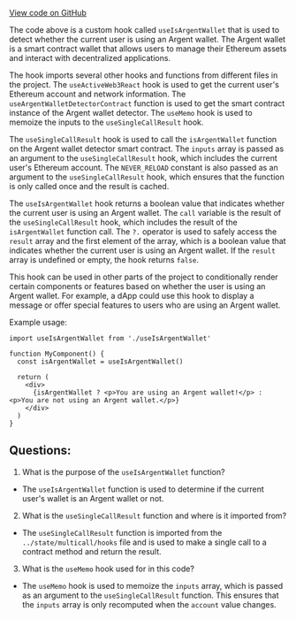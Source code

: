 [View code on GitHub](zoo-labs/zoo/blob/master/core/src/hooks/useIsArgentWallet.ts)

The code above is a custom hook called `useIsArgentWallet` that is used to detect whether the current user is using an Argent wallet. The Argent wallet is a smart contract wallet that allows users to manage their Ethereum assets and interact with decentralized applications.

The hook imports several other hooks and functions from different files in the project. The `useActiveWeb3React` hook is used to get the current user's Ethereum account and network information. The `useArgentWalletDetectorContract` function is used to get the smart contract instance of the Argent wallet detector. The `useMemo` hook is used to memoize the inputs to the `useSingleCallResult` hook.

The `useSingleCallResult` hook is used to call the `isArgentWallet` function on the Argent wallet detector smart contract. The `inputs` array is passed as an argument to the `useSingleCallResult` hook, which includes the current user's Ethereum account. The `NEVER_RELOAD` constant is also passed as an argument to the `useSingleCallResult` hook, which ensures that the function is only called once and the result is cached.

The `useIsArgentWallet` hook returns a boolean value that indicates whether the current user is using an Argent wallet. The `call` variable is the result of the `useSingleCallResult` hook, which includes the result of the `isArgentWallet` function call. The `?.` operator is used to safely access the `result` array and the first element of the array, which is a boolean value that indicates whether the current user is using an Argent wallet. If the `result` array is undefined or empty, the hook returns `false`.

This hook can be used in other parts of the project to conditionally render certain components or features based on whether the user is using an Argent wallet. For example, a dApp could use this hook to display a message or offer special features to users who are using an Argent wallet. 

Example usage:

```
import useIsArgentWallet from './useIsArgentWallet'

function MyComponent() {
  const isArgentWallet = useIsArgentWallet()

  return (
    <div>
      {isArgentWallet ? <p>You are using an Argent wallet!</p> : <p>You are not using an Argent wallet.</p>}
    </div>
  )
}
```
## Questions: 
 1. What is the purpose of the `useIsArgentWallet` function?
- The `useIsArgentWallet` function is used to determine if the current user's wallet is an Argent wallet or not.

2. What is the `useSingleCallResult` function and where is it imported from?
- The `useSingleCallResult` function is imported from the `../state/multicall/hooks` file and is used to make a single call to a contract method and return the result.

3. What is the `useMemo` hook used for in this code?
- The `useMemo` hook is used to memoize the `inputs` array, which is passed as an argument to the `useSingleCallResult` function. This ensures that the `inputs` array is only recomputed when the `account` value changes.